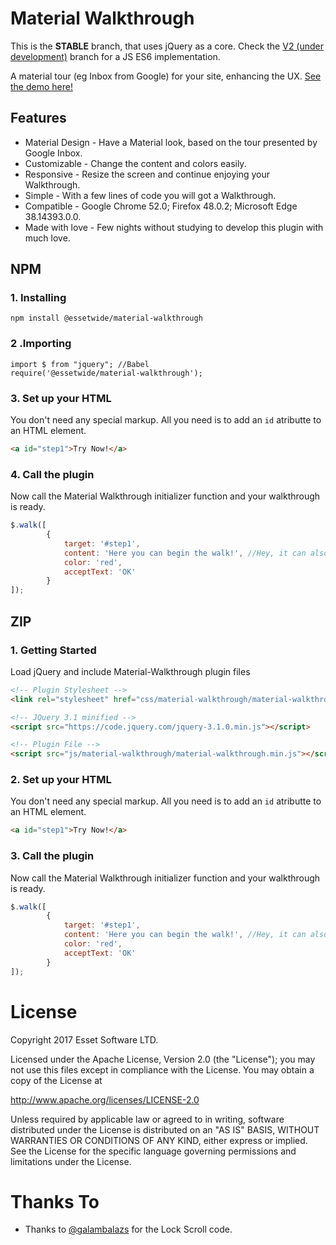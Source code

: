 # Material Walkthrough
This is the **STABLE** branch, that uses jQuery as a core. Check the [V2 (under development)](https://github.com/essetwide/material-walkthrough/tree/v2) branch for a JS ES6 implementation.

A material tour (eg Inbox from Google) for your site, enhancing the UX.
[See the demo here!](https://essetwide.github.io/material-walkthrough/)

## Features
* Material Design - Have a Material look, based on the tour presented by Google Inbox.
* Customizable - Change the content and colors easily.
* Responsive - Resize the screen and continue enjoying your Walkthrough.
* Simple - With a few lines of code you will got a Walkthrough.
* Compatible - Google Chrome 52.0; Firefox 48.0.2; Microsoft Edge 38.14393.0.0.
* Made with love - Few nights without studying to develop this plugin with much love. 

## NPM

### 1. Installing
```
npm install @essetwide/material-walkthrough
```
### 2 .Importing
```
import $ from "jquery"; //Babel
require('@essetwide/material-walkthrough');
```
### 3. Set up your HTML
You don't need any special markup. All you need is to add an `id` atributte to an HTML element.
```html
<a id="step1">Try Now!</a>
```

### 4. Call the plugin
Now call the Material Walkthrough initializer function and your walkthrough is ready.
```javascript
$.walk([
        {
            target: '#step1',
            content: 'Here you can begin the walk!', //Hey, it can also be an HTML code!
            color: 'red',
            acceptText: 'OK'
        }
]);
```

## ZIP

### 1. Getting Started
Load jQuery and include Material-Walkthrough plugin files
```html
<!-- Plugin Stylesheet -->
<link rel="stylesheet" href="css/material-walkthrough/material-walkthrough.min.css">

<!-- JQuery 3.1 minified -->
<script src="https://code.jquery.com/jquery-3.1.0.min.js"></script>

<!-- Plugin File -->
<script src="js/material-walkthrough/material-walkthrough.min.js"></script>
```

### 2. Set up your HTML
You don't need any special markup. All you need is to add an `id` atributte to an HTML element.
```html
<a id="step1">Try Now!</a>
```

### 3. Call the plugin
Now call the Material Walkthrough initializer function and your walkthrough is ready.
```javascript
$.walk([
        {
            target: '#step1',
            content: 'Here you can begin the walk!', //Hey, it can also be an HTML code!
            color: 'red',
            acceptText: 'OK'
        }
]);
```
# License
  Copyright 2017 Esset Software LTD.
 
  Licensed under the Apache License, Version 2.0 (the "License");
  you may not use this files except in compliance with the License.
  You may obtain a copy of the License at
 
  http://www.apache.org/licenses/LICENSE-2.0
 
  Unless required by applicable law or agreed to in writing, software
  distributed under the License is distributed on an "AS IS" BASIS,
  WITHOUT WARRANTIES OR CONDITIONS OF ANY KIND, either express or implied.
  See the License for the specific language governing permissions and
  limitations under the License.
  
# Thanks To
* Thanks to [@galambalazs](https://github.com/galambalazs) for the Lock Scroll code. 
